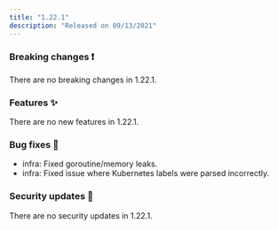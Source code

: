 ```yaml
---
title: "1.22.1"
description: "Released on 09/13/2021"
---
```


### Breaking changes ❗

There are no breaking changes in 1.22.1.

### Features ✨

There are no new features in 1.22.1.

### Bug fixes 🐛

- infra: Fixed goroutine/memory leaks.
- infra: Fixed issue where Kubernetes labels were parsed incorrectly.

### Security updates 🔐

There are no security updates in 1.22.1.

